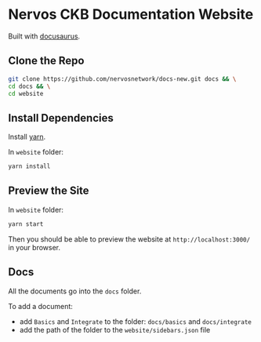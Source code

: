 # Nervos CKB Documentation Website

Built with [docusaurus](https://docusaurus.io/).

## Clone the Repo
```bash
git clone https://github.com/nervosnetwork/docs-new.git docs && \
cd docs && \
cd website
```

## Install Dependencies
Install [yarn](https://yarnpkg.com/en/).

In `website` folder:
```bash
yarn install
```

## Preview the Site
In `website` folder:
```bash
yarn start
```

Then you should be able to preview the website at `http://localhost:3000/` in your browser.

## Docs
All the documents go into the `docs` folder.

To add a document:
* add `Basics` and `Integrate` to the folder: `docs/basics` and `docs/integrate`
* add the path of the folder to the `website/sidebars.json` file

